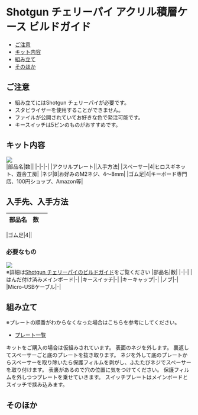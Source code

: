 # Shotgun チェリーパイ アクリル積層ケース ビルドガイド
- [ご注意](#ご注意)
- [キット内容](#キット内容)
- [組み立て](#組み立て)
- [そのほか](#そのほか)
## ご注意
- 組み立てにはShotgun チェリーパイが必要です。
- スタビライザーを使用することができません。
- ファイルが公開されていてお好きな色で発注可能です。
- キースイッチは5ピンのものがおすすめです。

## キット内容
![](img/IMG_4355C.jpg)  
|部品名|数||
|-|-|-|
|アクリルプレート||入手方法|
|スペーサー|4|ヒロスギネット、遊舎工房|
|ネジ|8|お好みのM2ネジ、4〜8mm|
|ゴム足|4|キーボード専門店、100円ショップ、Amazon等|

## 入手先、入手方法
|部品名|数||
|-|-|-|

|ゴム足|4||

### 必要なもの
![](img/IMG_4355C.jpg)  
※詳細は[Shotgun チェリーパイのビルドガイド](https://github.com/Taro-Hayashi/Shotgun-CherryPie)をご覧ください
|部品名|数|
|-|-|
|はんだ付け済みメインボード|-|
|キースイッチ|-|
|キーキャップ|-|
|ノブ|-|
|Micro-USBケーブル|-|

## 組み立て
※プレートの順番がわからなくなった場合はこちらを参考にしてください。
 - [プレート一覧]()

キットをご購入の場合は仮組みされています。
表面のネジを外します。
裏返してスペーサーごと底のプレートを抜き取ります。
ネジを外して底のプレートからスペーサーを取り除いたら保護フィルムを剥がし、ふたたびネジでスペーサーを取り付けます。
表裏があるので穴の位置に気をつけてください。
保護フィルムを外しつつプレートを乗せていきます。
スイッチプレートはメインボードとスイッチで挟み込みます。




## そのほか
